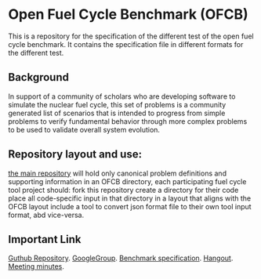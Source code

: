 Open Fuel Cycle Benchmark (OFCB)
====================

This is a repository for the specification of the different test of the open fuel cycle benchmark.
It contains the specification file in different formats for the different test.


Background
----------------

In support of a community of scholars who are developing software to simulate the nuclear fuel cycle, this set of problems is a community generated list of scenarios that is intended to progress from simple problems to verify fundamental behavior through more complex problems to be used to validate overall system evolution.


Repository layout and use:
---------------------------
  [the main repository](https://github.com/cyclus/benchmarks) will hold only canonical problem definitions and supporting information in an OFCB directory,
  each participating fuel cycle tool project should:
    fork this repository
    create a directory for their code
    place all code-specific input in that directory in a layout that aligns with the OFCB layout
    include a tool to convert json format file to their own tool input format, abd vice-versa.




Important Link
---------------

[Guthub Repository](https://github.com/cyclus/benchmarks).
[GoogleGroup](https://groups.google.com/forum/#!forum/nfcs-dev).
[Benchmark specification](http://docs.google.com/document/d/1kUfD3rwFf4xceZvqXzywrcH2GuWm8BWvUDSw0A1buKI).
[Hangout](https://plus.google.com/events/ckk141kjtk8fsf09vm0dbrepu0k).
[Meeting minutes](https://docs.google.com/document/d/1_h3vw2HVZ2v_PW24BQ-CdsMQ_MeBO_HA3CKZ6P3On3A/edit?usp=sharing).


